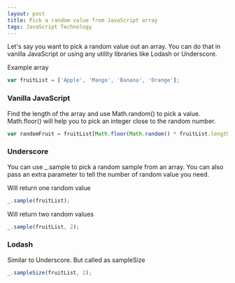 ```yaml
---
layout: post
title: Pick a random value from JavaScript array
tags: JavaScript Technology
---
```

Let's say you want to pick a random value out an array. You can do that in vanilla JavaScript or using any utility libraries like Lodash or Underscore.

Example array

```javascript
var fruitList = ['Apple', 'Mango', 'Banana', 'Orange'];
```
### Vanilla JavaScript

Find the length of the array and use Math.random() to pick a value. Math.floor() will help you to pick an integer close to the random number.

```javascript
var randomFruit = fruitList[Math.floor(Math.random() * fruitList.length)];
```

### Underscore

You can use _.sample to pick a random sample from an array. You can also pass an extra parameter to tell the number of random value you need.

Will return one random value
```javascript
_.sample(fruitList);
```

Will return two random values

```javascript
_.sample(fruitList, 2);
```

### Lodash

Similar to Underscore. But called as sampleSize

```javascript
_.sampleSize(fruitList, 2);
```
